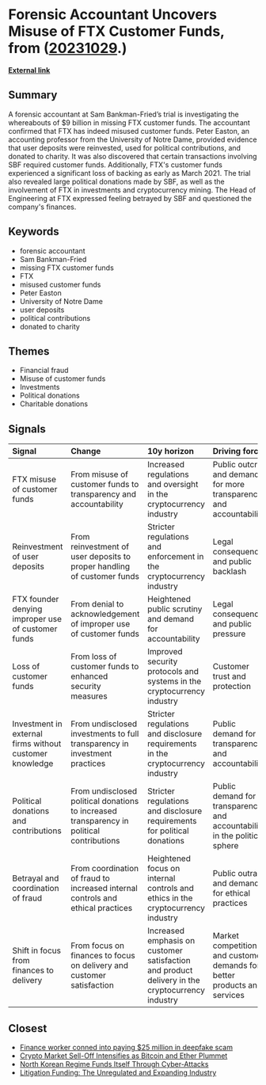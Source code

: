 # __Forensic Accountant Uncovers Misuse of FTX Customer Funds__, from ([20231029](https://kghosh.substack.com/p/20231029).)

__[External link](https://gizmodo.com/sbf-made-billions-disappear-forensic-accountant-found-1850942819)__



## Summary

A forensic accountant at Sam Bankman-Fried’s trial is investigating the whereabouts of $9 billion in missing FTX customer funds. The accountant confirmed that FTX has indeed misused customer funds. Peter Easton, an accounting professor from the University of Notre Dame, provided evidence that user deposits were reinvested, used for political contributions, and donated to charity. It was also discovered that certain transactions involving SBF required customer funds. Additionally, FTX's customer funds experienced a significant loss of backing as early as March 2021. The trial also revealed large political donations made by SBF, as well as the involvement of FTX in investments and cryptocurrency mining. The Head of Engineering at FTX expressed feeling betrayed by SBF and questioned the company's finances.

## Keywords

* forensic accountant
* Sam Bankman-Fried
* missing FTX customer funds
* FTX
* misused customer funds
* Peter Easton
* University of Notre Dame
* user deposits
* political contributions
* donated to charity

## Themes

* Financial fraud
* Misuse of customer funds
* Investments
* Political donations
* Charitable donations

## Signals

| Signal                                                  | Change                                                                                    | 10y horizon                                                                                     | Driving force                                                             |
|:--------------------------------------------------------|:------------------------------------------------------------------------------------------|:------------------------------------------------------------------------------------------------|:--------------------------------------------------------------------------|
| FTX misuse of customer funds                            | From misuse of customer funds to transparency and accountability                          | Increased regulations and oversight in the cryptocurrency industry                              | Public outcry and demand for more transparency and accountability         |
| Reinvestment of user deposits                           | From reinvestment of user deposits to proper handling of customer funds                   | Stricter regulations and enforcement in the cryptocurrency industry                             | Legal consequences and public backlash                                    |
| FTX founder denying improper use of customer funds      | From denial to acknowledgement of improper use of customer funds                          | Heightened public scrutiny and demand for accountability                                        | Legal consequences and public pressure                                    |
| Loss of customer funds                                  | From loss of customer funds to enhanced security measures                                 | Improved security protocols and systems in the cryptocurrency industry                          | Customer trust and protection                                             |
| Investment in external firms without customer knowledge | From undisclosed investments to full transparency in investment practices                 | Stricter regulations and disclosure requirements in the cryptocurrency industry                 | Public demand for transparency and accountability                         |
| Political donations and contributions                   | From undisclosed political donations to increased transparency in political contributions | Stricter regulations and disclosure requirements for political donations                        | Public demand for transparency and accountability in the political sphere |
| Betrayal and coordination of fraud                      | From coordination of fraud to increased internal controls and ethical practices           | Heightened focus on internal controls and ethics in the cryptocurrency industry                 | Public outrage and demand for ethical practices                           |
| Shift in focus from finances to delivery                | From focus on finances to focus on delivery and customer satisfaction                     | Increased emphasis on customer satisfaction and product delivery in the cryptocurrency industry | Market competition and customer demands for better products and services  |

## Closest

* [Finance worker conned into paying $25 million in deepfake scam](d58f865ef4ddbe1ee773770b8910a10b)
* [Crypto Market Sell-Off Intensifies as Bitcoin and Ether Plummet](3df21712dc64230ab6f16aea00683d3f)
* [North Korean Regime Funds Itself Through Cyber-Attacks](53bd93132837d364cdf6eb18576aa8bb)
* [Litigation Funding: The Unregulated and Expanding Industry](4e8e2c73e225932e90e085ff0a36da60)